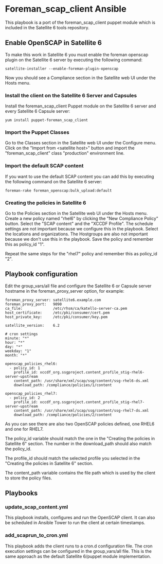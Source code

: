 # Foreman\_scap_client Ansible

This playbook is a port of the foreman\_scap_client puppet module which is included in the Satellite 6 tools repository.

## Enable OpenSCAP in Satellite 6
To make this work in Satellite 6 you must enable the foreman openscap plugin on the Satellite 6 server by executing the following command:

    satellite-installer --enable-foreman-plugin-openscap
    
Now you should see a Compliance section in the Satellite web UI under the Hosts menu.

### Install the client on the Satellite 6 Server and Capsules
Install the foreman\_scap_client Puppet module on the Satellite 6 server and every Satellite 6 Capsule server:

    yum install puppet-foreman_scap_client

### Import the Puppet Classes
Go to the Classes section in the Satellite web UI under the Configure menu. Click on the "Import from \<satellite host>" button and import the "foreman\_scap_client" class "production" environment line.  


### Import the default SCAP content

If you want to use the default SCAP content you can add this by executing the following command on the Satellite 6 server:
 
    foreman-rake foreman_openscap:bulk_upload:default

### Creating the policies in Satellite 6

Go to the Policies section in the Satellite web UI under the Hosts menu. Create a new policy  named "rhel6" by clicking the "New Compliance Policy" button. Select the "SCAP content" and the "XCCDF Profile". The schedule settings are not important because we configure this in the playbook. Select the locations and organizations. The Hostgroups are also not important because we don't use this in the playbook. Save the policy and remember this as policy_id "1".

Repeat the same steps for the "rhel7" policy and remember this as policy_id "2".

## Playbook configuration

Edit the group\_vars/all file and configure the Satellite 6 or Capsule server hostname in the foreman\_proxy_server option, for example:

    foreman_proxy_server: satellite6.example.com
    foreman_proxy_port:   9090
    ca_file:              /etc/rhsm/ca/katello-server-ca.pem
    host_certificate:     /etc/pki/consumer/cert.pem
    host_private_key:     /etc/pki/consumer/key.pem

    satellite_version:    6.2

    # cron settings
    minute: "*"
    hour: "*"
    day: "*"
    weekday: "1"
    month: "*"

    openscap_policies_rhel6:
      - policy_id: 1
        profile_id: xccdf_org.ssgproject.content_profile_stig-rhel6-server-upstream
        content_path: /usr/share/xml/scap/ssg/content/ssg-rhel6-ds.xml
        download_path: /compliance/policies/1/content

    openscap_policies_rhel7:
      - policy_id: 2
        profile_id: xccdf_org.ssgproject.content_profile_stig-rhel7-server-upstream
        content_path: /usr/share/xml/scap/ssg/content/ssg-rhel7-ds.xml
        download_path: /compliance/policies/2/content

As you can see there are also two OpenSCAP policies defined, one RHEL6 and one for RHEL7. 

The policy\_id variable should match the one in the "Creating the policies in Satellite 6" section. The number in the download\_path should also match the policy\_id.

The profile\_id should match the selected profile you selected in the "Creating the policies in Satellite 6" section.

The content\_path variable contains the file path which is used by the client to store the policy files.

## Playbooks

### update\_scap_content.yml

This playbook installs, configures and run the OpenSCAP client. It can also be scheduled in Ansible Tower to run the client at certain timestamps.

### add\_scaprun\_to_cron.yml

This playbook adds the client runs to a cron.d configuration file. The cron execution settings can be configured in the group_vars/all file. This is the same approach as the default Satellite 6/puppet module implementation.
